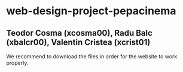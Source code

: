 # web-design-project-pepacinema

## Teodor Cosma (xcosma00), Radu Balc (xbalcr00), Valentin Cristea (xcrist01)

We recommend to download the files in order for the website to work properly.
